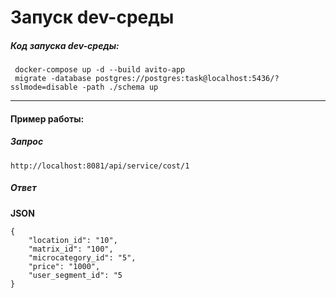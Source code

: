 # Запуск dev-среды

##### Код запуска dev-среды:
```
 docker-compose up -d --build avito-app
 migrate -database postgres://postgres:task@localhost:5436/?sslmode=disable -path ./schema up
```
---

#### Пример работы:

##### Запрос
`http://localhost:8081/api/service/cost/1`
##### Ответ
**JSON**
```
{
    "location_id": "10",
    "matrix_id": "100",
    "microcategory_id": "5",
    "price": "1000",
    "user_segment_id": "5
}
```